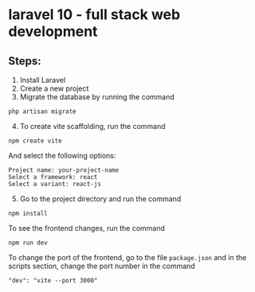 # laravel 10 - full stack web development

## Steps:

1. Install Laravel
2. Create a new project
3. Migrate the database by running the command 

```
php artisan migrate
```

4. To create vite scaffolding, run the command

```
npm create vite
```
And select the following options:
```
Project name: your-project-name
Select a framework: react
Select a variant: react-js
```

5. Go to the project directory and run the command

```
npm install
```
To see the frontend changes, run the command
```
npm run dev
```

To change the port of the frontend, go to the file `package.json` and
in the scripts section, change the port number in the command
```
"dev": "vite --port 3000"
```



